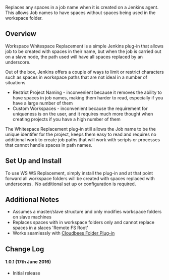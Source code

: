 Replaces any spaces in a job name when it is created on a Jenkins agent.
This allows Job names to have spaces without spaces being used in the
workspace folder.

## Overview

Workspace Whitespace Replacement is a simple Jenkins plug-in that allows
job to be created with spaces in their name, but when the job is carried
out on a slave node, the path used will have all spaces replaced by an
underscore.

Out of the box, Jenkins offers a couple of ways to limit or restrict
characters such as spaces in workspace paths that are not ideal in a
number of situations

-   Restrict Project Naming - inconvenient because it removes the
    ability to have spaces in job names, making them harder to read,
    especially if you have a large number of them
-   Custom Workspaces - inconvenient because the requirement for
    uniqueness is on the user, and it requires much more thought when
    creating projects if you have a high number of them

The Whitespace Replacement plug-in still allows the Job name to be the
unique identifer for the project, keeps them easy to read and requires
no additional work to create job paths that will work with scripts or
processes that cannot handle spaces in path names.

## Set Up and Install

To use WS WS Replacement, simply install the plug-in and at that point
forward all workspace folders will be created with spaces replaced with
underscores.  No additional set up or configuration is required.

## Additional Notes

-   Assumes a master/slave structure and only modifies workspace folders
    on slave machines
-   Replaces spaces with in workspace folders only and cannot replace
    spaces in a slaces 'Remote FS Root'
-   Works seamlessly with [Cloudbees Folder
    Plug-in](https://wiki.jenkins.io/display/JENKINS/CloudBees+Folders+Plugin)

## Change Log

#### 1.0.1 (17th June 2016)

-   Initial release
